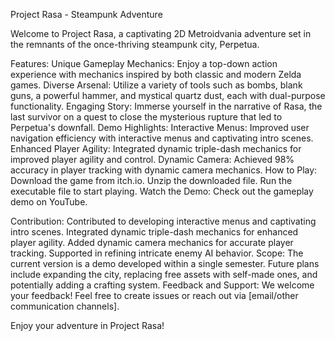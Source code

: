 Project Rasa - Steampunk Adventure 

Welcome to Project Rasa, a captivating 2D Metroidvania adventure set in the remnants of the once-thriving steampunk city, Perpetua.

Features:
Unique Gameplay Mechanics: Enjoy a top-down action experience with mechanics inspired by both classic and modern Zelda games.
Diverse Arsenal: Utilize a variety of tools such as bombs, blank guns, a powerful hammer, and mystical quartz dust, each with dual-purpose functionality.
Engaging Story: Immerse yourself in the narrative of Rasa, the last survivor on a quest to close the mysterious rupture that led to Perpetua's downfall.
Demo Highlights:
Interactive Menus: Improved user navigation efficiency with interactive menus and captivating intro scenes.
Enhanced Player Agility: Integrated dynamic triple-dash mechanics for improved player agility and control.
Dynamic Camera: Achieved 98% accuracy in player tracking with dynamic camera mechanics.
How to Play:
Download the game from itch.io.
Unzip the downloaded file.
Run the executable file to start playing.
Watch the Demo:
Check out the gameplay demo on YouTube.

Contribution:
Contributed to developing interactive menus and captivating intro scenes.
Integrated dynamic triple-dash mechanics for enhanced player agility.
Added dynamic camera mechanics for accurate player tracking.
Supported in refining intricate enemy AI behavior.
Scope:
The current version is a demo developed within a single semester.
Future plans include expanding the city, replacing free assets with self-made ones, and potentially adding a crafting system.
Feedback and Support:
We welcome your feedback! Feel free to create issues or reach out via [email/other communication channels].

Enjoy your adventure in Project Rasa!
